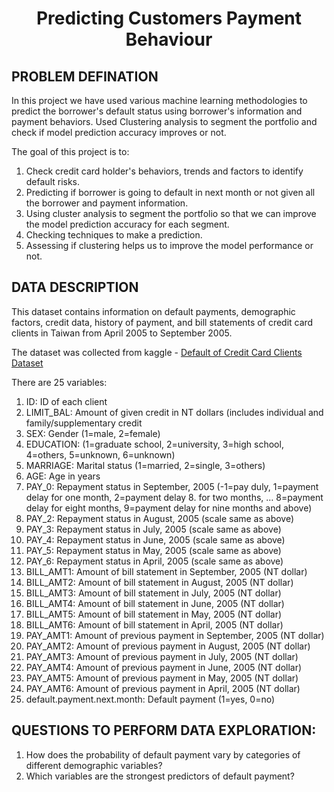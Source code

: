 # <p align = 'center'> Predicting Customers Payment Behaviour </p>

## PROBLEM DEFINATION

In this project we have used various machine learning methodologies to predict the borrower's default status using borrower's information and payment behaviors. Used Clustering analysis to segment the portfolio and check if model prediction accuracy improves or not.

The goal of this project is to:

1. Check credit card holder's behaviors, trends and factors to identify default risks.
2. Predicting if borrower is going to default in next month or not given all the borrower and payment information.
3. Using cluster analysis to segment the portfolio so that we can improve the model prediction accuracy for each segment.
4. Checking techniques to make a prediction.
5. Assessing if clustering helps us to improve the model performance or not.


## DATA DESCRIPTION

This dataset contains information on default payments, demographic factors, credit data, history of payment, and bill statements of credit card clients in Taiwan from April 2005 to September 2005.

The dataset was collected from kaggle - <a href = "https://www.kaggle.com/datasets/uciml/default-of-credit-card-clients-dataset">Default of Credit Card Clients Dataset</a>

There are 25 variables:

1. ID: ID of each client
2. LIMIT_BAL: Amount of given credit in NT dollars (includes individual and family/supplementary credit
3. SEX: Gender (1=male, 2=female)
4. EDUCATION: (1=graduate school, 2=university, 3=high school, 4=others, 5=unknown, 6=unknown)
5. MARRIAGE: Marital status (1=married, 2=single, 3=others)
6. AGE: Age in years
7. PAY_0: Repayment status in September, 2005 (-1=pay duly, 1=payment delay for one month, 2=payment delay 8. for two months, … 8=payment delay for eight months, 9=payment delay for nine months and above)
9. PAY_2: Repayment status in August, 2005 (scale same as above)
10. PAY_3: Repayment status in July, 2005 (scale same as above)
11. PAY_4: Repayment status in June, 2005 (scale same as above)
12. PAY_5: Repayment status in May, 2005 (scale same as above)
13. PAY_6: Repayment status in April, 2005 (scale same as above)
14. BILL_AMT1: Amount of bill statement in September, 2005 (NT dollar)
15. BILL_AMT2: Amount of bill statement in August, 2005 (NT dollar)
16. BILL_AMT3: Amount of bill statement in July, 2005 (NT dollar)
17. BILL_AMT4: Amount of bill statement in June, 2005 (NT dollar)
18. BILL_AMT5: Amount of bill statement in May, 2005 (NT dollar)
19. BILL_AMT6: Amount of bill statement in April, 2005 (NT dollar)
20. PAY_AMT1: Amount of previous payment in September, 2005 (NT dollar)
21. PAY_AMT2: Amount of previous payment in August, 2005 (NT dollar)
22. PAY_AMT3: Amount of previous payment in July, 2005 (NT dollar)
23. PAY_AMT4: Amount of previous payment in June, 2005 (NT dollar)
24. PAY_AMT5: Amount of previous payment in May, 2005 (NT dollar)
25. PAY_AMT6: Amount of previous payment in April, 2005 (NT dollar)
26. default.payment.next.month: Default payment (1=yes, 0=no)


## QUESTIONS TO PERFORM DATA EXPLORATION:

1. How does the probability of default payment vary by categories of different demographic variables?
2. Which variables are the strongest predictors of default payment?